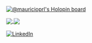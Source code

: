 [![@mauricioprl's Holopin board](https://holopin.me/mauricioprl)](https://holopin.io/@mauricioprl)

<a href="https://github.com/mauricio-prl">
  <img
    align="center"
    src="https://github-readme-stats.vercel.app/api/top-langs/?username=mauricio-prl&layout=compact&theme=dracula"
  />
</a>
<a href="https://github.com/mauricio-prl">
  <img
    align="center"
    src="https://github-readme-stats.vercel.app/api?username=mauricio-prl&show_icons=true&count_private=true&theme=dracula"
  />
</a>
</br></br>

<a href="https://www.linkedin.com/in/mauricio-de-lima" target="_blank">
  <img
    src="https://img.shields.io/badge/LinkedIn-%230077B5.svg?&style=flat-square&logo=linkedin&logoColor=white"
    alt="LinkedIn"
  >
</a>
